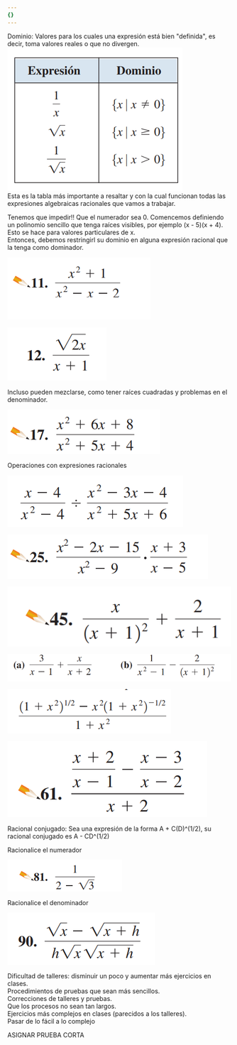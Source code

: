 ```yaml
---
{}
---
```

   
Dominio: Valores para los cuales una expresión está bien "definida", es decir, toma valores reales o que no divergen.   
![](Pasted%20image%2020231010090244.png)   
Esta es la tabla más importante a resaltar y con la cual funcionan todas las expresiones algebraicas racionales que vamos a trabajar.   
   
Tenemos que impedir!! Que el numerador sea 0. Comencemos definiendo un polinomio sencillo que tenga raíces visibles, por ejemplo (x - 5)(x + 4).  Esto se hace para valores particulares de x.   
Entonces, debemos restringirl su dominio en alguna expresión racional que la tenga como dominador.   
   
![](Pasted%20image%2020231010093200.png)   
   
![](Pasted%20image%2020231010093219.png)   
   
Incluso pueden mezclarse, como tener raíces cuadradas y problemas en el denominador.   
   
![](Pasted%20image%2020231010093304.png)   
   
   
Operaciones con expresiones racionales   
   
![](Pasted%20image%2020231010091031.png)   
   
![](Pasted%20image%2020231010093320.png)   
   
![](Pasted%20image%2020231010093346.png)   
   
   
![](Pasted%20image%2020231010091048.png)   
   
![](Pasted%20image%2020231010091225.png)   
   
![](Pasted%20image%2020231010093402.png)   
   
   
Racional conjugado: Sea una expresión de la forma A  + C(D)^(1/2), su racional conjugado es A - CD^(1/2)   
   
Racionalice el numerador   
   
![](Pasted%20image%2020231010093422.png)   
   
Racionalice el denominador   
   
![](Pasted%20image%2020231010093508.png)   
   
Dificultad de talleres: disminuir un poco y aumentar más ejercicios en clases.   
Procedimientos de pruebas que sean más sencillos.   
Correcciones de talleres y pruebas.   
Que los procesos no sean tan largos.   
Ejercicios más complejos en clases (parecidos a los talleres).   
Pasar de lo fácil a lo complejo   
   
ASIGNAR PRUEBA CORTA